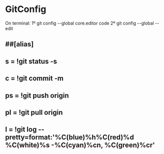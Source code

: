 # GitConfig

On terminal: 
1º git config --global core.editor code
2º git config --global --edit

##[alias]
---
## s = !git status -s
## c = !git commit -m
## ps = !git push origin
## pl = !git pull origin
## l = !git log --pretty=format:'%C(blue)%h%C(red)%d %C(white)%s -%C(cyan)%cn, %C(green)%cr'

